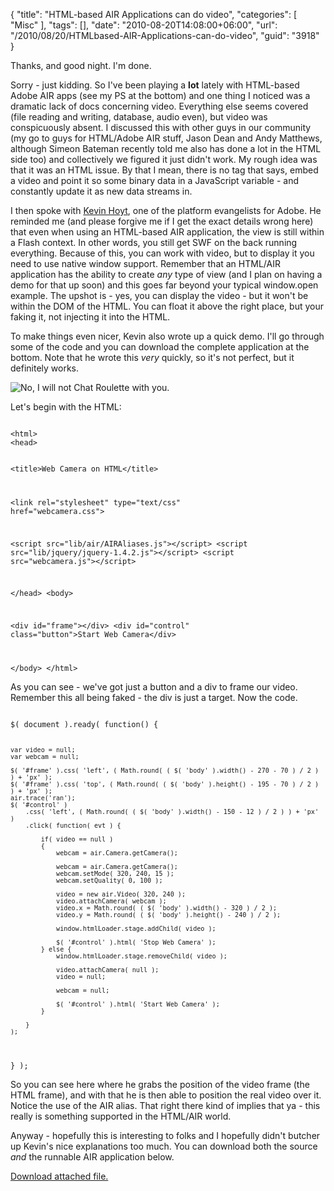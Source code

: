 {
	"title": "HTML-based AIR Applications can do video",
	"categories": [
		"Misc"
	],
	"tags": [],
	"date": "2010-08-20T14:08:00+06:00",
	"url": "/2010/08/20/HTMLbased-AIR-Applications-can-do-video",
	"guid": "3918"
}

Thanks, and good night. I'm done.
<p>
Sorry - just kidding. So I've been playing a <b>lot</b> lately with HTML-based Adobe AIR apps (see my PS at the bottom) and one thing I noticed was a dramatic lack of docs concerning video. Everything else seems covered (file reading and writing, database, audio even), but video was conspicuously absent. I discussed this with other guys in our community (my go to guys for HTML/Adobe AIR stuff, Jason Dean and Andy Matthews, although Simeon Bateman recently told me also has done a lot in the HTML side too) and collectively we figured it just didn't work. My rough idea was that it was an HTML issue. By that I mean, there is no tag that says, embed a video and point it so some binary data in a JavaScript variable - and constantly update it as new data streams in.
<p>
<!--more-->
I then spoke with <a href="http://blog.kevinhoyt.org/">Kevin Hoyt</a>, one of the platform evangelists for Adobe. He reminded me (and please forgive me if I get the exact details wrong here) that even when using an HTML-based AIR application, the view is still within a Flash context. In other words, you still get SWF on the back running everything. Because of this, you can work with video, but to display it you need to use native window support. Remember that an HTML/AIR application has the ability to create <i>any</i> type of view (and I plan on having a demo for that up soon) and this goes far beyond your typical window.open example. The upshot is - yes, you can display the video - but it won't be within the DOM of the HTML. You can float it above the right place, but your faking it, not injecting it into the HTML.
 
<p>
To make things even nicer, Kevin also wrote up a quick demo. I'll go through some of the code and you can download the complete application at the bottom. Note that he wrote this <i>very</i> quickly, so it's not perfect, but it definitely works.
<p>

<img src="http://static.raymondcamden.com/images/Capture13.PNG" title="No, I will not Chat Roulette with you." />

<p>

Let's begin with the HTML:

<p>

<code>
&lt;html&gt;
&lt;head&gt;

&lt;title&gt;Web Camera on HTML&lt;/title&gt;

&lt;link rel="stylesheet" type="text/css" href="webcamera.css"&gt;

&lt;script src="lib/air/AIRAliases.js"&gt;&lt;/script&gt;
&lt;script src="lib/jquery/jquery-1.4.2.js"&gt;&lt;/script&gt;
&lt;script src="webcamera.js"&gt;&lt;/script&gt;

&lt;/head&gt;
&lt;body&gt;

&lt;div id="frame"&gt;&lt;/div&gt;
&lt;div id="control" class="button"&gt;Start Web Camera&lt;/div&gt;

&lt;/body&gt;
&lt;/html&gt;
</code>

<p>

As you can see - we've got just a button and a div to frame our video. Remember this all being faked - the div is just a target. Now the code.

<p>

<code>
$( document ).ready( function() {
	
	var video = null;
	var webcam = null;
	
	$( '#frame' ).css( 'left', ( Math.round( ( $( 'body' ).width() - 270 - 70 ) / 2 ) ) + 'px' );	
	$( '#frame' ).css( 'top', ( Math.round( ( $( 'body' ).height() - 195 - 70 ) / 2 ) ) + 'px' );
	air.trace('ran');
	$( '#control' )
		.css( 'left', ( Math.round( ( $( 'body' ).width() - 150 - 12 ) / 2 ) ) + 'px' )
		.click( function( evt ) {
			
			if( video == null )
			{
				webcam = air.Camera.getCamera();
			
				webcam = air.Camera.getCamera();
				webcam.setMode( 320, 240, 15 );
				webcam.setQuality( 0, 100 );
			
				video = new air.Video( 320, 240 );
				video.attachCamera( webcam );
				video.x = Math.round( ( $( 'body' ).width() - 320 ) / 2 );
				video.y = Math.round( ( $( 'body' ).height() - 240 ) / 2 );	
				
				window.htmlLoader.stage.addChild( video );
				
				$( '#control' ).html( 'Stop Web Camera' );					
			} else {
				window.htmlLoader.stage.removeChild( video );
		
				video.attachCamera( null );		
				video = null;
				
				webcam = null;	
							
				$( '#control' ).html( 'Start Web Camera' );							
			}
				
		} 
	);
	
} );
</code>

<p>

So you can see here where he grabs the position of the video frame (the HTML frame), and with that he is then able to position the real video over it. Notice the use of the AIR alias. That right there kind of implies that ya - this really is something supported in the HTML/AIR world. 

<p>

Anyway - hopefully this is interesting to folks and I hopefully didn't butcher up Kevin's nice explanations too much. You can download both the source <i>and</i> the runnable AIR application below.<p><a href='enclosures/C%3A%5Chosts%5C2009%2Ecoldfusionjedi%2Ecom%5Cenclosures%2FWebCam%2Ezip'>Download attached file.</a></p>